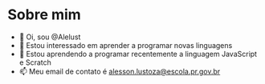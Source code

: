 # Sobre mim

- 👋 Oi, sou @Alelust
- 👀 Estou interessado em aprender a programar novas linguagens
- 🌱 Estou aprendendo a programar recentemente a linguagem JavaScript e Scratch
- 📫 Meu email de contato é alesson.lustoza@escola.pr.gov.br

<!---
Alelust/Alelust is a ✨ special ✨ repository because its `README.md` (this file) appears on your GitHub profile.
You can click the Preview link to take a look at your changes.
--->
